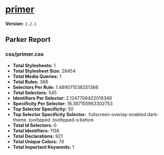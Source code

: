 # [primer]( http://primercss.io )

**Version:** `2.2.1`

## Parker Report

### css/primer.css

- **Total Stylesheets:** 1
- **Total Stylesheet Size:** 28454
- **Total Media Queries:** 1
- **Total Rules:** 366
- **Selectors Per Rule:** 1.489071038251366
- **Total Selectors:** 545
- **Identifiers Per Selector:** 2.1247706422018346
- **Specificity Per Selector:** 16.387155963302753
- **Top Selector Specificity:** 50
- **Top Selector Specificity Selector:** .fullscreen-overlay-enabled.dark-theme .tooltipped .tooltipped-s:before
- **Total Id Selectors:** 0
- **Total Identifiers:** 1158
- **Total Declarations:** 921
- **Total Unique Colors:** 79
- **Total Important Keywords:** 1
